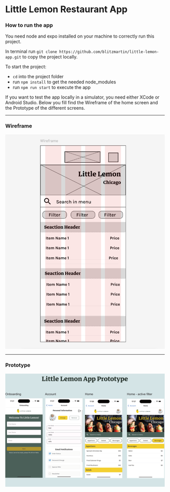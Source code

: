 # Little Lemon Restaurant App

### How to run the app

You need node and expo installed on your machine to correctly run this project.

In terminal run ```git clone https://github.com/blitzmartin/little-lemon-app.git``` to copy the project locally.

To start the project: 
* ```cd``` into the project folder
* run ```npm install``` to get the needed node_modules
* run ```npm run start``` to execute the app

If you want to test the app locally in a simulator, you need either XCode or Android Studio.
Below you fill find the Wireframe of the home screen and the Prototype of the different screens.

___

### Wireframe

![Wireframe](assets/images/Wireframe_LittleLemon.png)


---------

### Prototype

![Prototype](assets/images/Prototype_LittleLemon.png)
